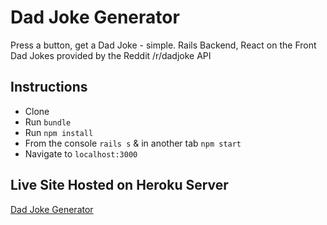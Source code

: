 # Dad Joke Generator

Press a button, get a Dad Joke - simple.
Rails Backend, React on the Front
Dad Jokes provided by the Reddit /r/dadjoke API

## Instructions
* Clone
* Run `bundle`
* Run `npm install`
* From the console `rails s` & in another tab `npm start`
* Navigate to `localhost:3000`

## Live Site Hosted on Heroku Server

[Dad Joke Generator](https://dad-joke-generator.herokuapp.com/)
